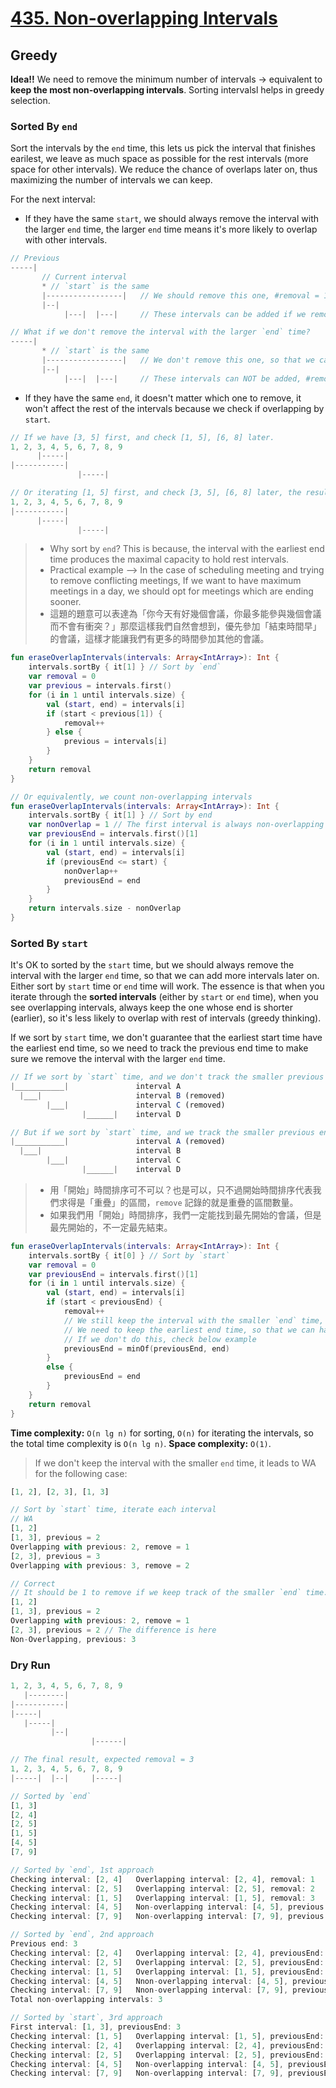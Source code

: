 # [435. Non-overlapping Intervals](https://leetcode.com/problems/non-overlapping-intervals/description/)

## Greedy
**Idea!!** We need to remove the minimum number of intervals -> equivalent to **keep the most non-overlapping intervals**. Sorting intervalsl helps in greedy selection.

### Sorted By `end`
Sort the intervals by the `end` time, this lets us pick the interval that finishes earilest, we leave as much space as possible for the rest intervals (more space for other intervals). We reduce the chance of overlaps later on, thus maximizing the number of intervals we can keep.

For the next interval:
* If they have the same `start`, we should always remove the interval with the larger `end` time, the larger `end` time means it's more likely to overlap with other intervals.

```js
// Previous
-----|
       // Current interval
       * // `start` is the same
       |-----------------|   // We should remove this one, #removal = 1
       |--|
            |---|  |---|     // These intervals can be added if we remove the above one, so that it's minimum removal

// What if we don't remove the interval with the larger `end` time?
-----|
       * // `start` is the same
       |-----------------|   // We don't remove this one, so that we can't add the below intervals
       |--|
            |---|  |---|     // These intervals can NOT be added, #removal = 3, not optimal!
```

* If they have the same `end`, it doesn't matter which one to remove, it won't affect the rest of the intervals because we check if overlapping by `start`.
```js
// If we have [3, 5] first, and check [1, 5], [6, 8] later.
1, 2, 3, 4, 5, 6, 7, 8, 9
      |-----|
|-----------|
               |-----|

// Or iterating [1, 5] first, and check [3, 5], [6, 8] later, the result is the same.
1, 2, 3, 4, 5, 6, 7, 8, 9
|-----------|
      |-----|
               |-----|
```

> * Why sort by `end`? This is because, the interval with the earliest end time produces the maximal capacity to hold rest intervals.
> * Practical example --> In the case of scheduling meeting and trying to remove conflicting meetings, If we want to have maximum meetings in a day, we should opt for meetings which are ending sooner.
> * 這題的題意可以表達為「你今天有好幾個會議，你最多能參與幾個會議而不會有衝突？」那麼這樣我們自然會想到，優先參加「結束時間早」的會議，這樣才能讓我們有更多的時間參加其他的會議。

```kotlin
fun eraseOverlapIntervals(intervals: Array<IntArray>): Int {
    intervals.sortBy { it[1] } // Sort by `end`
    var removal = 0
    var previous = intervals.first()
    for (i in 1 until intervals.size) {
        val (start, end) = intervals[i]
        if (start < previous[1]) {
            removal++
        } else {
            previous = intervals[i]
        }
    }
    return removal
}

// Or equivalently, we count non-overlapping intervals
fun eraseOverlapIntervals(intervals: Array<IntArray>): Int {
    intervals.sortBy { it[1] } // Sort by end
    var nonOverlap = 1 // The first interval is always non-overlapping
    var previousEnd = intervals.first()[1]
    for (i in 1 until intervals.size) {
        val (start, end) = intervals[i]
        if (previousEnd <= start) {
            nonOverlap++
            previousEnd = end
        }
    }
    return intervals.size - nonOverlap
}
```

### Sorted By `start`
It's OK to sorted by the `start` time, but we should always remove the interval with the larger `end` time, so that we can add more intervals later on. Either sort by `start` time or `end` time will work. The essence is that when you iterate through the **sorted intervals** (either by `start` or `end` time), when you see overlapping intervals, always keep the one whose end is shorter (earlier), so it's less likely to overlap with rest of intervals (greedy thinking).

If we sort by `start` time, we don't guarantee that the earliest start time have the earliest end time, so we need to track the previous end time to make sure we remove the interval with the larger `end` time.
```js
// If we sort by `start` time, and we don't track the smaller previous end time, which leads to WA (2).
|___________|               interval A 
  |___|                     interval B (removed)         
        |___|               interval C (removed)
                |______|    interval D

// But if we sort by `start` time, and we track the smaller previous end time, it's AC (1 to remove).
|___________|               interval A (removed)
  |___|                     interval B         
        |___|               interval C 
                |______|    interval D
```

> * 用「開始」時間排序可不可以？也是可以，只不過開始時間排序代表我們求得是「重疊」的區間，`remove` 記錄的就是重疊的區間數量。
> * 如果我們用「開始」時間排序，我們一定能找到最先開始的會議，但是最先開始的，不一定最先結束。

```kotlin
fun eraseOverlapIntervals(intervals: Array<IntArray>): Int {
    intervals.sortBy { it[0] } // Sort by `start`
    var removal = 0
    var previousEnd = intervals.first()[1]
    for (i in 1 until intervals.size) {
        val (start, end) = intervals[i]
        if (start < previousEnd) {
            removal++
            // We still keep the interval with the smaller `end` time, as same as above
            // We need to keep the earliest end time, so that we can have more spaces for future intervals
            // If we don't do this, check below example
            previousEnd = minOf(previousEnd, end)
        }
        else {
            previousEnd = end
        }
    }
    return removal
}
``` 

**Time complexity:** `O(n lg n)` for sorting, `O(n)` for iterating the intervals, so the total time complexity is `O(n lg n)`.
**Space complexity:** `O(1)`.

> If we don't keep the interval with the smaller `end` time, it leads to WA for the following case:
```js
[1, 2], [2, 3], [1, 3]

// Sort by `start` time, iterate each interval
// WA
[1, 2]
[1, 3], previous = 2
Overlapping with previous: 2, remove = 1
[2, 3], previous = 3
Overlapping with previous: 3, remove = 2

// Correct
// It should be 1 to remove if we keep track of the smaller `end` time.
[1, 2]
[1, 3], previous = 2
Overlapping with previous: 2, remove = 1
[2, 3], previous = 2 // The difference is here
Non-Overlapping, previous: 3
```

### Dry Run
```js
1, 2, 3, 4, 5, 6, 7, 8, 9
   |--------|
|-----------|
|-----|
   |-----|
         |--|
                  |------|

// The final result, expected removal = 3
1, 2, 3, 4, 5, 6, 7, 8, 9
|-----|  |--|     |-----|

// Sorted by `end`
[1, 3]
[2, 4]
[2, 5]
[1, 5]
[4, 5]
[7, 9]

// Sorted by `end`, 1st approach
Checking interval: [2, 4]	Overlapping interval: [2, 4], removal: 1
Checking interval: [2, 5]	Overlapping interval: [2, 5], removal: 2
Checking interval: [1, 5]	Overlapping interval: [1, 5], removal: 3
Checking interval: [4, 5]	Non-overlapping interval: [4, 5], previous: [4, 5]
Checking interval: [7, 9]	Non-overlapping interval: [7, 9], previous: [7, 9]

// Sorted by `end`, 2nd approach
Previous end: 3
Checking interval: [2, 4]	Overlapping interval: [2, 4], previousEnd: 3
Checking interval: [2, 5]	Overlapping interval: [2, 5], previousEnd: 3
Checking interval: [1, 5]	Overlapping interval: [1, 5], previousEnd: 3
Checking interval: [4, 5]	Nnon-overlapping interval: [4, 5], previousEnd: 5
Checking interval: [7, 9]	Nnon-overlapping interval: [7, 9], previousEnd: 9
Total non-overlapping intervals: 3

// Sorted by `start`, 3rd approach
First interval: [1, 3], previousEnd: 3
Checking interval: [1, 5]	Overlapping interval: [1, 5], previousEnd: 3
Checking interval: [2, 4]	Overlapping interval: [2, 4], previousEnd: 3
Checking interval: [2, 5]	Overlapping interval: [2, 5], previousEnd: 3
Checking interval: [4, 5]	Non-overlapping interval: [4, 5], previousEnd: 5
Checking interval: [7, 9]	Non-overlapping interval: [7, 9], previousEnd: 9
```
